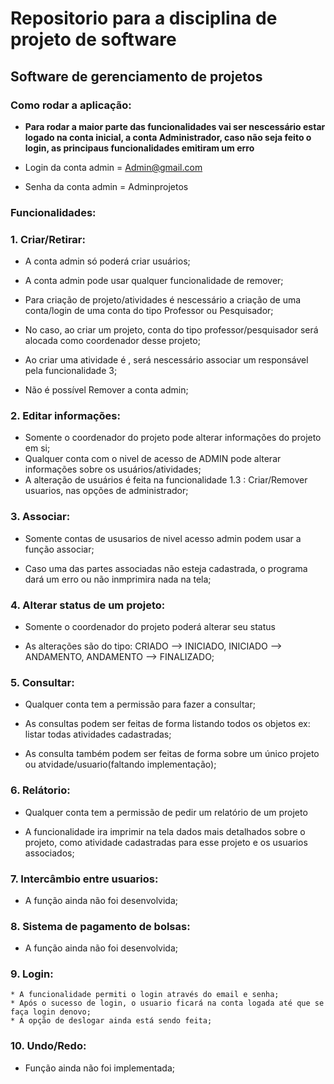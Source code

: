 # Repositorio para a disciplina de projeto de software

## Software de  gerenciamento de projetos


### Como rodar a aplicação: 

  * __Para rodar a maior parte das funcionalidades vai ser nescessário estar logado na conta inicial, a conta Administrador, caso não seja feito o login, as principaus funcionalidades emitiram um erro__

  * Login da conta admin = Admin@gmail.com
  * Senha da conta  admin = Adminprojetos 


### Funcionalidades:

### 1. Criar/Retirar:

* A conta admin só poderá criar usuários;

* A conta admin pode usar qualquer funcionalidade de remover;

* Para criação de projeto/atividades é nescessário a criação de uma conta/login de uma conta do tipo Professor ou Pesquisador;

* No caso, ao criar um projeto, conta do tipo professor/pesquisador será alocada como coordenador desse projeto;

* Ao criar  uma atividade é , será nescessário associar um responsável pela funcionalidade 3;

* Não é possível Remover a conta admin;

### 2. Editar informações: 

*  Somente o coordenador do projeto pode alterar informações do projeto em si;
*  Qualquer conta com o nivel de acesso de ADMIN pode alterar informações sobre os usuários/atividades;
*  A alteração de usuários é feita na funcionalidade 1.3 : Criar/Remover usuarios, nas opções de administrador;

### 3. Associar: 

* Somente contas de ususarios de nivel acesso admin podem usar a função associar;

* Caso uma das partes associadas não esteja cadastrada, o programa dará um erro ou não inmprimira nada na tela;

### 4. Alterar status de um projeto:

* Somente o coordenador do projeto poderá alterar seu status

* As alterações são do tipo: CRIADO --> INICIADO, INICIADO --> ANDAMENTO, ANDAMENTO --> FINALIZADO;

### 5. Consultar:

* Qualquer conta tem a permissão para fazer a consultar;

* As consultas podem ser feitas de forma listando todos os objetos ex: listar todas atividades cadastradas;
        
* As consulta também podem ser feitas de forma sobre um único projeto  ou atvidade/usuario(faltando implementação);

### 6. Relátorio:

* Qualquer conta tem a permissão de pedir um relatório de um projeto

* A funcionalidade ira imprimir na tela dados mais detalhados sobre o projeto, como atividade cadastradas para esse projeto e os usuarios associados;

### 7. Intercâmbio entre usuarios:

* A função ainda não foi desenvolvida;

### 8. Sistema de pagamento de bolsas:

* A função ainda não foi desenvolvida;

    
### 9. Login:

    * A funcionalidade permiti o login através do email e senha;
    * Após o sucesso de login, o usuario ficará na conta logada até que se faça login denovo;
    * A opção de deslogar ainda está sendo feita;

### 10. Undo/Redo:

* Função ainda não foi implementada;




